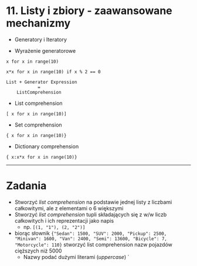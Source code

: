 # 11. Listy i zbiory - zaawansowane mechanizmy

- Generatory i Iteratory

- Wyrażenie generatorowe

`x for x in range(10)`

`x*x for x in range(10) if x % 2 == 0`

    List + Generator Expression 
                = 
        ListComprehension

- List comprehension

`[ x for x in range(10)]`

- Set comprehension

`{ x for x in range(10)}`

- Dictionary comprehension

`{ x:x*x for x in range(10)}`

---
# Zadania

- Stworzyć *list comprehension* na podstawie jednej listy z liczbami całkowitymi, ale z elementami o 6 większymi
- Stworzyć *list comprehension* tupli składających się z w/w liczb całkowitych i ich reprezentacji jako napis 
  - np. `[(1, "1"), (2, "2")]`
- biorąc słownik `{"Sedan": 1500, "SUV": 2000, "Pickup": 2500, "Minivan": 1600, "Van": 2400, "Semi": 13600, "Bicycle": 7, "Motorcycle": 110}` stworzyć list comprehension nazw pojazdów cięższych niż 5000
  - Nazwy podać dużymi literami (*uppercase*)
`